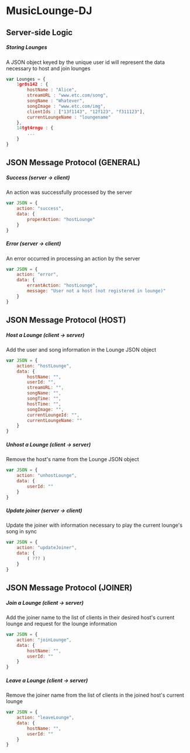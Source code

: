 # MusicLounge-DJ

## Server-side Logic
##### Storing Lounges
A JSON object keyed by the unique user id will represent the data necessary to host and join lounges
```javascript
var Lounges = {
    1gr8s142 : {
        hostName : "Alice",
        streamURL : "www.etc.com/song",
        songName : "Whatever",
        songImage : "www.etc.com/img",
        clientIds : ["13f1143", "12f123", "f311123"],
        currentLoungeName : "loungename"
    },
    14tgt4rngu : {
        ...
    }
}
```

## JSON Message Protocol (GENERAL)

##### Success (server → client)
An action was successfully processed by the server
```javascript
var JSON = {
    action: "success",
    data: {
        properAction: "hostLounge"
    }
}
```

##### Error (server → client)
An error occurred in processing an action by the server
```javascript
var JSON = {
    action: "error",
    data: {
        errantAction: "hostLounge",
        message: "User not a host (not registered in lounge)"
    }
}
```

## JSON Message Protocol (HOST)

##### Host a Lounge (client → server)
Add the user and song information in the Lounge JSON object
```javascript
var JSON = {
    action: "hostLounge",
    data: {
        hostName: "",
        userId: "",
        streamURL: "",
        songName: "",
        songTime: "",
        hostTime: "",
        songImage: "",
        currentLoungeId: "",
        currentLoungeName: ""
    }
}

```

##### Unhost a Lounge (client → server)
Remove the host's name from the Lounge JSON object
```javascript
var JSON = {
    action: "unhostLounge",
    data: {
        userId: ""
    }
}
```

##### Update joiner (server → client)
Update the joiner with information necessary to play the current lounge's song in sync
```javascript
var JSON = {
    action: "updateJoiner",
    data: {
        ( ??? )
    }
}
```

## JSON Message Protocol (JOINER)

##### Join a Lounge (client → server)
Add the joiner name to the list of clients in their desired host's current lounge and request for the lounge information
```javascript
var JSON = {
    action: "joinLounge",
    data: {
        hostName: "",
        userId: ""
    }
}
```

##### Leave a Lounge (client → server)
Remove the joiner name from the list of clients in the joined host's current lounge
```javascript
var JSON = {
    action: "leaveLounge",
    data: {
        hostName: "",
        userId: ""
    }
}
```
